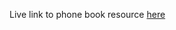 Live link to phone book resource [here](https://fso-phonebook-backend-4gi7.onrender.com/api/persons)